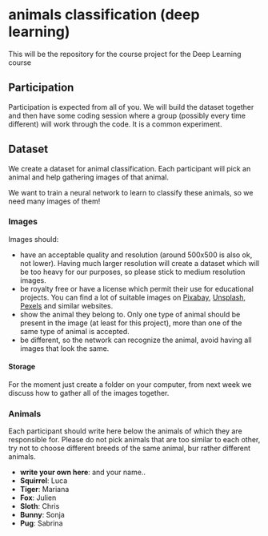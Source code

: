 # animals classification (deep learning)
This will be the repository for the course project for the Deep Learning course

## Participation
Participation is expected from all of you. We will build the dataset together and then have some coding session where a group (possibly every time different)
will work through the code. It is a common experiment.

## Dataset
We create a dataset for animal classification.
Each participant will pick an animal and help gathering images of that animal.

We want to train a neural network to learn to classify these animals, so we need many images of them!

### Images
Images should:
- have an acceptable quality and resolution (around 500x500 is also ok, not lower). Having much larger resolution will create a dataset which will be too heavy for our purposes, so please stick to medium resolution images.
- be royalty free or have a license which permit their use for educational projects. You can find a lot of suitable images on [Pixabay](https://pixabay.com/), [Unsplash](https://unsplash.com/), [Pexels](https://www.pexels.com/) and similar websites.
- show the animal they belong to. Only one type of animal should be present in the image (at least for this project), more than one of the same type of animal is accepted.
- be different, so the network can recognize the animal, avoid having all images that look the same.

#### Storage
For the moment just create a folder on your computer, from next week we discuss how to gather all of the images together.

### Animals
Each participant should write here below the animals of which they are responsible for.
Please do not pick animals that are too similar to each other, try not to choose different breeds of the same animal, bur rather different animals.

- **write your own here**: and your name..
- **Squirrel**: Luca
- **Tiger**: Mariana
- **Fox**: Julien
- **Sloth**: Chris
- **Bunny**: Sonja
- **Pug**: Sabrina
